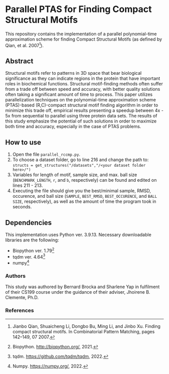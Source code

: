 # Parallel PTAS for Finding Compact Structural Motifs
This repository contains the implementation of a parallel polynomial-time approximation scheme for finding Compact Structural Motifs (as defined by Qian, et al. 2007[^1]).

## Abstract
Structural motifs refer to patterns in 3D space that bear biological significance as they can indicate regions in the protein that have important roles in biochemical functions. Structural motif-finding methods often suffer from a trade off between speed and accuracy, with better quality solutions often taking a significant amount of time to process. This paper utilizes parallelization techniques on the polynomial-time approximation scheme (PTAS)-based (R,C)-compact structural motif finding algorithm in order to minimize this trade off, empirical results presenting a speedup between 4x - 5x from sequential to parallel using three protein data sets. The results of this study emphasize the potential of such solutions in order to maximize both time and accuracy, especially in the case of PTAS problems.

## How to use
1. Open the file `parallel_rccmp.py`.
2. To choose a dataset folder, go to line 216 and change the path to: `structs = get_structures("/datasets","/<your dataset folder here>/")`
3. Variables for length of motif, sample size, and max. ball size (`BENCHMARK_LENGTH`, `r`, and `b`, respectively) can be found and edited on lines 211 - 213.
4. Executing the file should give you the best/minimal sample, RMSD, occurence, and ball size (`SAMPLE`, `BEST_RMSD`, `BEST_OCCURENCE`, and `BALL SIZE`, respectively), as well as the amount of time the program took in seconds.


## Dependencies
This implementation uses Python ver. 3.9.13.
Necessary downloadable libraries are the following:
- Biopython ver. 1.79[^2]
- tqdm ver. 4.64[^3]
- numpy[^4]

### Authors
This study was authored by Bernard Brocka and Sharlene Yap in fulfilment of their CS199 course under the guidance of their adviser, Jhoirene B. Clemente, Ph.D. 

### References
[^1]: Jianbo Qian, Shuaicheng Li, Dongbo Bu, Ming Li, and Jinbo Xu. Finding compact structural motifs. In Combinatorial Pattern Matching, pages 142–149, 07 2007.
[^2]: Biopython. http://biopython.org/, 2021.
[^3]: tqdm. https://github.com/tqdm/tqdm, 2022.
[^4]: Numpy. https://numpy.org/, 2022.
